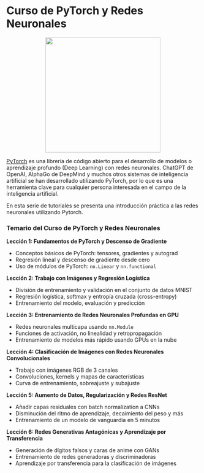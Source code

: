 # Curso de PyTorch y Redes Neuronales

<div style="text-align: center;">
    <img src="https://upload.wikimedia.org/wikipedia/commons/thumb/c/c6/PyTorch_logo_black.svg/2560px-PyTorch_logo_black.svg.png" style="width: 300px;">
</div>

[PyTorch](https://pytorch.org) es una librería de código abierto para el desarrollo de modelos o aprendizaje profundo (Deep Learning) con redes neuronales. ChatGPT de OpenAI, AlphaGo de DeepMind y muchos otros sistemas de inteligencia artificial se han desarrollado utilizando PyTorch, por lo que es una herramienta clave para cualquier persona interesada en el campo de la inteligencia artificial.

En esta serie de tutoriales se presenta una introducción práctica a las redes neuronales utilizando Pytorch.

### Temario del Curso de PyTorch y Redes Neuronales

**Lección 1: Fundamentos de PyTorch y Descenso de Gradiente**

- Conceptos básicos de PyTorch: tensores, gradientes y autograd
- Regresión lineal y descenso de gradiente desde cero
- Uso de módulos de PyTorch: `nn.Linear` y `nn.functional`

**Lección 2: Trabajo con Imágenes y Regresión Logística**

  - División de entrenamiento y validación en el conjunto de datos MNIST
  - Regresión logística, softmax y entropía cruzada (cross-entropy)
  - Entrenamiento del modelo, evaluación y predicción


**Lección 3: Entrenamiento de Redes Neuronales Profundas en GPU**

  - Redes neuronales multicapa usando `nn.Module`
  - Funciones de activación, no linealidad y retropropagación
  - Entrenamiento de modelos más rápido usando GPUs en la nube


**Lección 4: Clasificación de Imágenes con Redes Neuronales Convolucionales**

- Trabajo con imágenes RGB de 3 canales
- Convoluciones, kernels y mapas de características
- Curva de entrenamiento, sobreajuste y subajuste

**Lección 5: Aumento de Datos, Regularización y Redes ResNet**

- Añadir capas residuales con batch normalization a CNNs
- Disminución del ritmo de aprendizaje, decaimiento del peso y más
- Entrenamiento de un modelo de vanguardia en 5 minutos

**Lección 6: Redes Generativas Antagónicas y Aprendizaje por Transferencia**

  - Generación de dígitos falsos y caras de anime con GANs
  - Entrenamiento de redes generadoras y discriminadoras
  - Aprendizaje por transferencia para la clasificación de imágenes